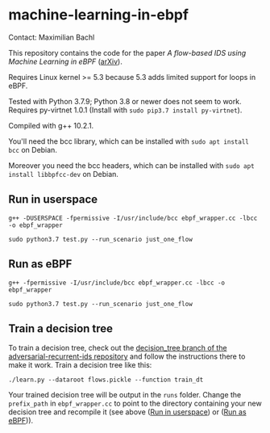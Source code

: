 # machine-learning-in-ebpf
Contact: Maximilian Bachl

This repository contains the code for the paper *A flow-based IDS using Machine Learning in eBPF* ([arXiv](https://arxiv.org/abs/2102.09980)).

Requires Linux kernel >= 5.3 because 5.3 adds limited support for loops in eBPF. 

Tested with Python 3.7.9; Python 3.8 or newer does not seem to work. Requires py-virtnet 1.0.1 (Install with ```sudo pip3.7 install py-virtnet```).

Compiled with g++ 10.2.1. 

You'll need the bcc library, which can be installed with ```sudo apt install bcc``` on Debian. 

Moreover you need the bcc headers, which can be installed with ```sudo apt install libbpfcc-dev``` on Debian. 

## Run in userspace

    g++ -DUSERSPACE -fpermissive -I/usr/include/bcc ebpf_wrapper.cc -lbcc -o ebpf_wrapper
    
    sudo python3.7 test.py --run_scenario just_one_flow
    
## Run as eBPF

    g++ -fpermissive -I/usr/include/bcc ebpf_wrapper.cc -lbcc -o ebpf_wrapper
    
    sudo python3.7 test.py --run_scenario just_one_flow

## Train a decision tree

To train a decision tree, check out the [decision_tree branch of the adversarial-recurrent-ids repository](https://github.com/CN-TU/adversarial-recurrent-ids/tree/decision_tree) and follow the instructions there to make it work. Train a decision tree like this: 

    ./learn.py --dataroot flows.pickle --function train_dt
    
Your trained decision tree will be output in the ```runs``` folder. Change the ```prefix_path``` in ```ebpf_wrapper.cc``` to point to the directory containing your new decision tree and recompile it (see above ([Run in userspace](#run-in-userspace)) or ([Run as eBPF](#run-as-ebpf))). 
